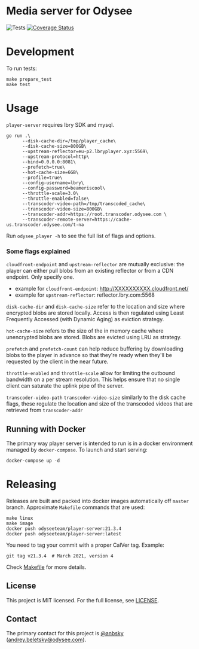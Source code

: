 # Media server for Odysee

![Tests](https://github.com/OdyseeTeam/player-server/actions/workflows/pipeline.yml/badge.svg) [![Coverage Status](https://coveralls.io/repos/github/OdyseeTeam/player-server/badge.svg?branch=master)](https://coveralls.io/github/OdyseeTeam/player-server?branch=master)

# Development

To run tests:

```
make prepare_test
make test
```

# Usage

`player-server` requires lbry SDK and mysql.

```
go run .\
      --disk-cache-dir=/tmp/player_cache\
      --disk-cache-size=800GB\
      --upstream-reflector=eu-p2.lbryplayer.xyz:5569\
      --upstream-protocol=http\
      --bind=0.0.0.0:8081\
      --prefetch=true\
      --hot-cache-size=6GB\
      --profile=true\
      --config-username=lbry\
      --config-password=beameriscool\
      --throttle-scale=3.0\
      --throttle-enabled=false\
      --transcoder-video-path=/tmp/transcoded_cache\
      --transcoder-video-size=800GB\
      --transcoder-addr=https://root.transcoder.odysee.com \
      --transcoder-remote-server=https://cache-us.transcoder.odysee.com/t-na
```

Run `odysee_player -h` to see the full list of flags and options.

### Some flags explained

`cloudfront-endpoint` and `upstream-reflector` are mutually exclusive: the player can either pull blobs from an existing reflector or from a CDN endpoint. Only specify one.

- example for `cloudfront-endpoint`: http://XXXXXXXXXX.cloudfront.net/
- example for `upstream-reflector`: reflector.lbry.com:5568

`disk-cache-dir` and `disk-cache-size` refer to the location and size where encrypted blobs are stored locally. Access is then regulated using Least Frequently Accessed (with Dynamic Aging) as eviction strategy.

`hot-cache-size` refers to the size of the in memory cache where unencrypted blobs are stored. Blobs are evicted using LRU as strategy.

`prefetch` and `prefetch-count` can help reduce buffering by downloading blobs to the player in advance so that they're ready when they'll be requested by the client in the near future.

`throttle-enabled` and `throttle-scale` allow for limiting the outbound bandwidth on a per stream resolution. This helps ensure that no single client can saturate the uplink pipe of the server.

`transcoder-video-path` `transcoder-video-size` similarly to the disk cache flags, these regulate the location and size of the transcoded videos that are retrieved from `transcoder-addr`

## Running with Docker

The primary way player server is intended to run is in a docker environment managed by `docker-compose`. To launch and start serving:

```
docker-compose up -d
```

# Releasing

Releases are built and packed into docker images automatically off `master` branch. Approximate `Makefile` commands that are used:

```
make linux
make image
docker push odyseeteam/player-server:21.3.4
docker push odyseeteam/player-server:latest
```

You need to tag your commit with a proper CalVer tag. Example:

```
git tag v21.3.4  # March 2021, version 4
```

Check [Makefile](./Makefile) for more details.

## License

This project is MIT licensed. For the full license, see [LICENSE](LICENSE).

## Contact

The primary contact for this project is [@anbsky](https://github.com/anbsky) (andrey.beletsky@odysee.com).
